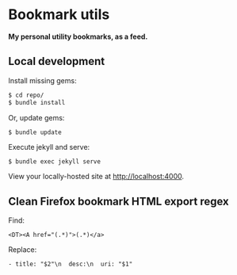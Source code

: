 # Bookmark utils

**My personal utility bookmarks, as a feed.**

## Local development

Install missing gems:

```bash
$ cd repo/
$ bundle install
```

Or, update gems:

```
$ bundle update
```

Execute jekyll and serve:

```bash
$ bundle exec jekyll serve
```

View your locally-hosted site at <http://localhost:4000>.

## Clean Firefox bookmark HTML export regex

Find:

```regex
<DT><A href="(.*)">(.*)</a>
```

Replace:

```regex
- title: "$2"\n  desc:\n  uri: "$1"
```

